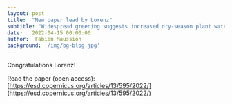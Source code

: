 ```yaml
---
layout: post
title:  "New paper lead by Lorenz"
subtitle: "Widespread greening suggests increased dry-season plant water availability in the Rio Santa valley, Peruvian Andes"
date:   2022-04-15 00:00:00
author:  Fabien Maussion
background: '/img/bg-blog.jpg'
---
```


Congratulations Lorenz!

Read the paper (open access): [https://esd.copernicus.org/articles/13/595/2022/](https://esd.copernicus.org/articles/13/595/2022/)
